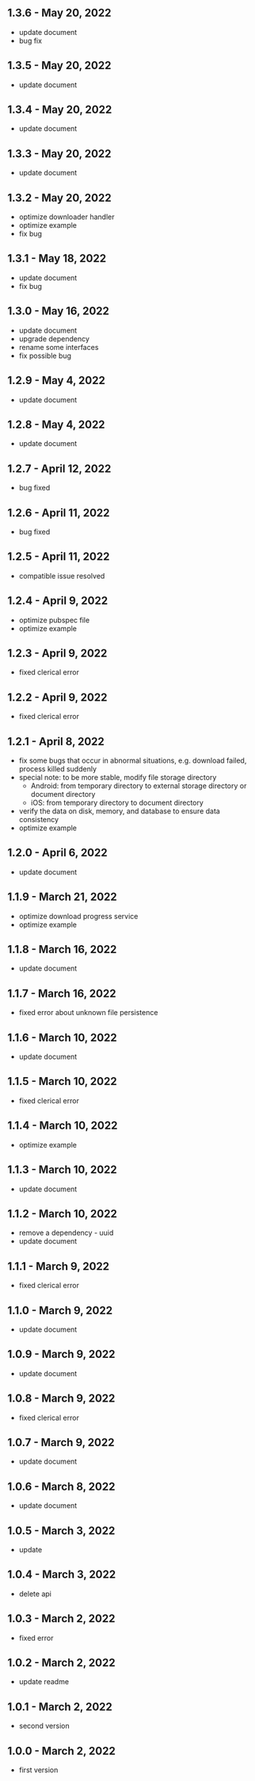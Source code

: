 ## 1.3.6 - May 20, 2022

- update document
- bug fix

## 1.3.5 - May 20, 2022

- update document

## 1.3.4 - May 20, 2022

- update document

## 1.3.3 - May 20, 2022

- update document

## 1.3.2 - May 20, 2022

- optimize downloader handler
- optimize example
- fix bug

## 1.3.1 - May 18, 2022

- update document
- fix bug

## 1.3.0 - May 16, 2022

- update document
- upgrade dependency
- rename some interfaces
- fix possible bug

## 1.2.9 - May 4, 2022

- update document

## 1.2.8 - May 4, 2022

- update document

## 1.2.7 - April 12, 2022

- bug fixed

## 1.2.6 - April 11, 2022

- bug fixed

## 1.2.5 - April 11, 2022

- compatible issue resolved

## 1.2.4 - April 9, 2022

- optimize pubspec file
- optimize example

## 1.2.3 - April 9, 2022

- fixed clerical error

## 1.2.2 - April 9, 2022

- fixed clerical error

## 1.2.1 - April 8, 2022

- fix some bugs that occur in abnormal situations, e.g. download failed, process killed suddenly
- special note: to be more stable, modify file storage directory 
  - Android: from temporary directory to external storage directory or document directory
  - iOS: from temporary directory to document directory
- verify the data on disk, memory, and database to ensure data consistency
- optimize example

## 1.2.0 - April 6, 2022

- update document

## 1.1.9 - March 21, 2022

- optimize download progress service
- optimize example

## 1.1.8 - March 16, 2022

- update document

## 1.1.7 - March 16, 2022

- fixed error about unknown file persistence

## 1.1.6 - March 10, 2022

- update document

## 1.1.5 - March 10, 2022

- fixed clerical error

## 1.1.4 - March 10, 2022

- optimize example

## 1.1.3 - March 10, 2022

- update document

## 1.1.2 - March 10, 2022

- remove a dependency - uuid
- update document

## 1.1.1 - March 9, 2022

- fixed clerical error

## 1.1.0 - March 9, 2022

- update document

## 1.0.9 - March 9, 2022

- update document

## 1.0.8 - March 9, 2022

- fixed clerical error

## 1.0.7 - March 9, 2022

- update document

## 1.0.6 - March 8, 2022

- update document

## 1.0.5 - March 3, 2022

- update

## 1.0.4 - March 3, 2022

- delete api

## 1.0.3 - March 2, 2022

- fixed error

## 1.0.2 - March 2, 2022

- update readme

## 1.0.1 - March 2, 2022

- second version

## 1.0.0 - March 2, 2022

- first version